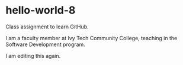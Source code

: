 # hello-world-8
Class assignment to learn GitHub.

I am a faculty member at Ivy Tech Community College,
teaching in the Software Development program.

I am editing this again.
